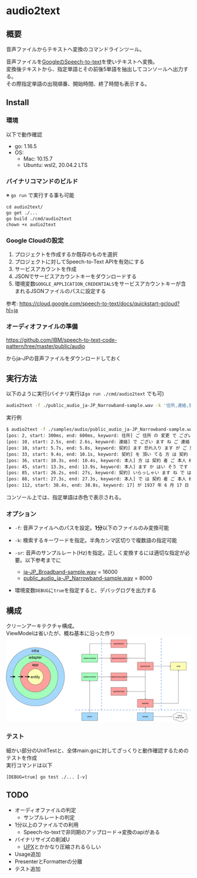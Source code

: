 # audio2text

## 概要

音声ファイルからテキストへ変換のコマンドラインツール。

音声ファイルを[GoogleのSpeech-to-text](https://cloud.google.com/speech-to-text/?hl=ja)を使いテキストへ変換。  
変換後テキストから、指定単語とその前後5単語を抽出してコンソールへ出力する。  
その際指定単語の出現順番、開始時間、終了時間も表示する。

## Install

### 環境

以下で動作確認

- go: 1.16.5
- OS:
    - Mac: 10.15.7
    - Ubuntu: wsl2, 20.04.2 LTS

### バイナリコマンドのビルド

※ `go run` で実行する事も可能

```
cd audio2text/
go get ./...
go build ./cmd/audio2text
chown +x audio2text
```

### Google Cloudの設定

1. プロジェクトを作成するか既存のものを選択
1. プロジェクトに対してSpeech-to-Text APIを有効にする
1. サービスアカウントを作成
1. JSONでサービスアカウントキーをダウンロードする
1. 環境変数`GOOGLE_APPLICATION_CREDENTIALS`をサービスアカウントキーが含まれるJSONファイルのパスに設定する


参考: https://cloud.google.com/speech-to-text/docs/quickstart-gcloud?hl=ja

### オーディオファイルの準備

https://github.com/IBM/speech-to-text-code-pattern/tree/master/public/audio

からja-JPの音声ファイルをダウンロードしておく

## 実行方法

以下のように実行(バイナリ実行は`go run ./cmd/audio2text` でも可)

```sh
audio2text -f ./public_audio_ja-JP_Narrowband-sample.wav -k '住所,連絡,契約,本人,17',一部 [-sr 16000]
```
実行例 
```sh
$ audio2text -f ./samples/audio/public_audio_ja-JP_Narrowband-sample.wav -k '住所,連絡,契約,本人,17' -sr 8000
[pos: 2, start: 300ms, end: 600ms, keyword: 住所] ご 住所 の 変更 で ござい ます
[pos: 10, start: 2.5s, end: 2.6s, keyword: 連絡] で ござい ます ね ご 連絡 ありがとう ござい ます 恐れ入り ます
[pos: 18, start: 5.7s, end: 5.8s, keyword: 契約] ます 恐れ入り ます が ご 契約 内容 を 確認 いたし ます
[pos: 33, start: 9.4s, end: 10.1s, keyword: 契約] を 頂い てる 方 は 契約 者 ご 本人 様 で
[pos: 36, start: 10.3s, end: 10.4s, keyword: 本人] 方 は 契約 者 ご 本人 様 で いらっしゃい ます か
[pos: 45, start: 13.3s, end: 13.9s, keyword: 本人] ます か はい そう です 本人 です それ で は お
[pos: 85, start: 26.2s, end: 27s, keyword: 契約] いらっしゃい ます ね で は 契約 者 ご 本人 様 確認
[pos: 88, start: 27.3s, end: 27.3s, keyword: 本人] で は 契約 者 ご 本人 様 確認 の ため 恐れ入り
[pos: 112, start: 38.4s, end: 38.8s, keyword: 17] が 1937 年 6 月 17 日 です
```

コンソール上では、指定単語は赤色で表示される。

### オプション

- `-f`: 音声ファイルへのパスを設定。**1分**以下のファイルのみ変換可能
- `-k`: 検索するキーワードを指定。半角カンマ区切りで複数語の指定可能
- `-sr`: 音声のサンプルレート(Hz)を指定。正しく変換するには適切な指定が必要。以下参考までに
    - [ja-JP_Broadband-sample.wav](https://github.com/IBM/speech-to-text-code-pattern/blob/master/public/audio/ja-JP_Broadband-sample.wav) = 16000
    - [public_audio_ja-JP_Narrowband-sample.wav](https://github.com/IBM/speech-to-text-code-pattern/blob/master/public/audio/nl-NL_Narrowband-sample.wav) =  8000

- 環境変数`DEBUG`に`true`を指定すると、デバッグログを出力する

## 構成

クリーンアーキテクチャ構成。  
ViewModelは省いたが、概ね基本に沿った作り
![cleanarchitecture](./doc/audio2text_clean_architecture.png)

### テスト

細かい部分のUnitTestと、全体main.goに対してざっくりと動作確認するためのテストを作成  
実行コマンドは以下
```
[DEBUG=true] go test ./... [-v]
```

## TODO

- オーディオファイルの判定
    - サンプルレートの判定
- 1分以上のファイルでの利用 
    - Speech-to-textで非同期のアップロード->変換のapiがある
- バイナリサイズの削減U
    - [UPX](https://en.wikipedia.org/wiki/UPX)とかかなり圧縮されるらしい
- Usage追加
- PresenterとFormatterの分離
- テスト追加
